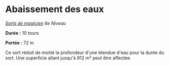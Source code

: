 # Abaissement des eaux


*[Sorts de magicien](../Sorts_de_magicien.md) 6e Niveau*

**Durée :** 10 tours

**Portée :** 72 m

Ce sort réduit de moitié la profondeur d'une étendue d'eau pour la durée
du sort. Une superficie allant jusqu'à 912 m² peut être affectée.